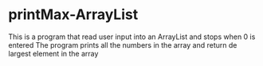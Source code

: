 # printMax-ArrayList
This is a program that read user input into an ArrayList and stops when 0 is entered
The program prints all the numbers in the array and return de largest element in the array

